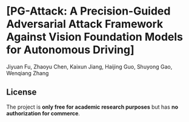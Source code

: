 # [PG-Attack: A Precision-Guided Adversarial Attack Framework Against Vision Foundation Models for Autonomous Driving]

Jiyuan Fu, Zhaoyu Chen, Kaixun Jiang, Haijing Guo, Shuyong Gao, Wenqiang Zhang



## License

The project is **only free for academic research purposes** but has **no authorization for commerce**. 
